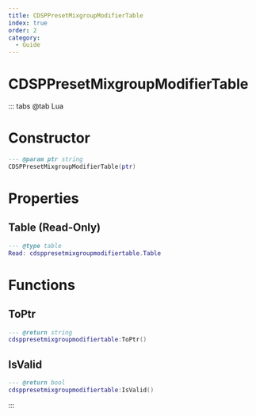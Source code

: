 ```yaml
---
title: CDSPPresetMixgroupModifierTable
index: true
order: 2
category:
  - Guide
---
```


# CDSPPresetMixgroupModifierTable

::: tabs
@tab Lua
# Constructor
```lua
--- @param ptr string
CDSPPresetMixgroupModifierTable(ptr)
```
# Properties
## Table (Read-Only)
```lua
--- @type table
Read: cdsppresetmixgroupmodifiertable.Table
```
# Functions
## ToPtr
```lua
--- @return string
cdsppresetmixgroupmodifiertable:ToPtr()
```
## IsValid
```lua
--- @return bool
cdsppresetmixgroupmodifiertable:IsValid()
```

:::